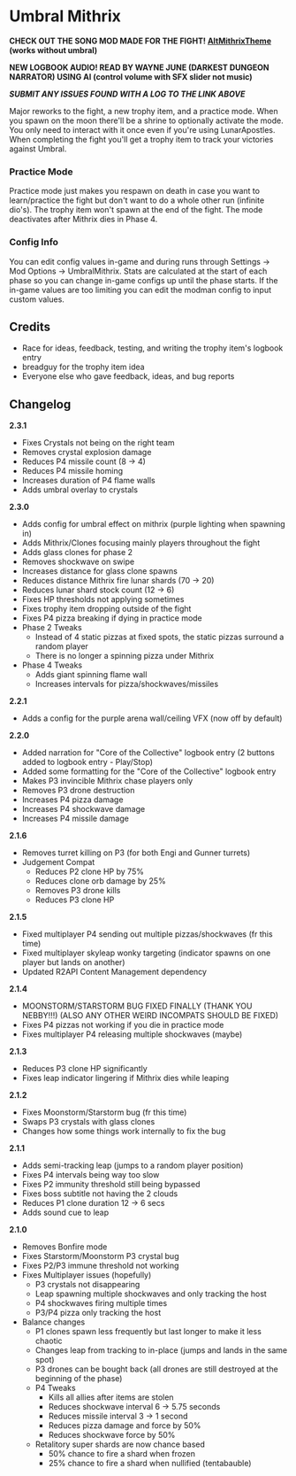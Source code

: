 # Umbral Mithrix

**CHECK OUT THE SONG MOD MADE FOR THE FIGHT! [AltMithrixTheme](https://thunderstore.io/package/Nuxlar/AltMithrixTheme/) (works without umbral)**

**NEW LOGBOOK AUDIO! READ BY WAYNE JUNE (DARKEST DUNGEON NARRATOR) USING AI (control volume with SFX slider not music)**

**_SUBMIT ANY ISSUES FOUND WITH A LOG TO THE LINK ABOVE_**

Major reworks to the fight, a new trophy item, and a practice mode. When you spawn on the moon there'll be a shrine to optionally activate the mode. You only need to interact with it once even if you're using LunarApostles. When completing the fight you'll get a trophy item to track your victories against Umbral.

### Practice Mode

Practice mode just makes you respawn on death in case you want to learn/practice the fight but don't want to do a whole other run (infinite dio's). The trophy item won't spawn at the end of the fight. The mode deactivates after Mithrix dies in Phase 4.

### Config Info

You can edit config values in-game and during runs through Settings -> Mod Options -> UmbralMithrix. Stats are calculated at the start of each phase so you can change in-game configs up until the phase starts. If the in-game values are too limiting you can edit the modman config to input custom values.

## Credits

- Race for ideas, feedback, testing, and writing the trophy item's logbook entry
- breadguy for the trophy item idea
- Everyone else who gave feedback, ideas, and bug reports

## Changelog

**2.3.1**

- Fixes Crystals not being on the right team
- Removes crystal explosion damage
- Reduces P4 missile count (8 -> 4)
- Reduces P4 missile homing
- Increases duration of P4 flame walls
- Adds umbral overlay to crystals

**2.3.0**

- Adds config for umbral effect on mithrix (purple lighting when spawning in)
- Adds Mithrix/Clones focusing mainly players throughout the fight
- Adds glass clones for phase 2
- Removes shockwave on swipe
- Increases distance for glass clone spawns
- Reduces distance Mithrix fire lunar shards (70 -> 20)
- Reduces lunar shard stock count (12 -> 6)
- Fixes HP thresholds not applying sometimes
- Fixes trophy item dropping outside of the fight
- Fixes P4 pizza breaking if dying in practice mode
- Phase 2 Tweaks
  - Instead of 4 static pizzas at fixed spots, the static pizzas surround a random player
  - There is no longer a spinning pizza under Mithrix
- Phase 4 Tweaks
  - Adds giant spinning flame wall
  - Increases intervals for pizza/shockwaves/missiles

**2.2.1**

- Adds a config for the purple arena wall/ceiling VFX (now off by default)

**2.2.0**

- Added narration for "Core of the Collective" logbook entry (2 buttons added to logbook entry - Play/Stop)
- Added some formatting for the "Core of the Collective" logbook entry
- Makes P3 invincible Mithrix chase players only
- Removes P3 drone destruction
- Increases P4 pizza damage
- Increases P4 shockwave damage
- Increases P4 missile damage

**2.1.6**

- Removes turret killing on P3 (for both Engi and Gunner turrets)
- Judgement Compat
  - Reduces P2 clone HP by 75%
  - Reduces clone orb damage by 25%
  - Removes P3 drone kills
  - Reduces P3 clone HP

**2.1.5**

- Fixed multiplayer P4 sending out multiple pizzas/shockwaves (fr this time)
- Fixed multiplayer skyleap wonky targeting (indicator spawns on one player but lands on another)
- Updated R2API Content Management dependency

**2.1.4**

- MOONSTORM/STARSTORM BUG FIXED FINALLY (THANK YOU NEBBY!!!) (ALSO ANY OTHER WEIRD INCOMPATS SHOULD BE FIXED)
- Fixes P4 pizzas not working if you die in practice mode
- Fixes multiplayer P4 releasing multiple shockwaves (maybe)

**2.1.3**

- Reduces P3 clone HP significantly
- Fixes leap indicator lingering if Mithrix dies while leaping

**2.1.2**

- Fixes Moonstorm/Starstorm bug (fr this time)
- Swaps P3 crystals with glass clones
- Changes how some things work internally to fix the bug

**2.1.1**

- Adds semi-tracking leap (jumps to a random player position)
- Fixes P4 intervals being way too slow
- Fixes P2 immunity threshold still being bypassed
- Fixes boss subtitle not having the 2 clouds
- Reduces P1 clone duration 12 -> 6 secs
- Adds sound cue to leap

**2.1.0**

- Removes Bonfire mode
- Fixes Starstorm/Moonstorm P3 crystal bug
- Fixes P2/P3 immune threshold not working
- Fixes Multiplayer issues (hopefully)
  - P3 crystals not disappearing
  - Leap spawning multiple shockwaves and only tracking the host
  - P4 shockwaves firing multiple times
  - P3/P4 pizza only tracking the host
- Balance changes
  - P1 clones spawn less frequently but last longer to make it less chaotic
  - Changes leap from tracking to in-place (jumps and lands in the same spot)
  - P3 drones can be bought back (all drones are still destroyed at the beginning of the phase)
  - P4 Tweaks
    - Kills all allies after items are stolen
    - Reduces shockwave interval 6 -> 5.75 seconds
    - Reduces missile interval 3 -> 1 second
    - Reduces pizza damage and force by 50%
    - Reduces shockwave force by 50%
  - Retalitory super shards are now chance based
    - 50% chance to fire a shard when frozen
    - 25% chance to fire a shard when nullified (tentabauble)
